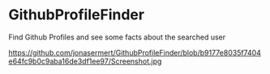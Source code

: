 # GithubProfileFinder
Find Github Profiles and see some facts about the searched user

<img>https://github.com/jonasermert/GithubProfileFinder/blob/b9177e8035f7404e64fc9b0c9aba16de3df1ee97/Screenshot.jpg</img>
